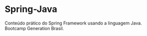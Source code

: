 # Spring-Java
Conteúdo prático do Spring Framework usando a linguagem Java. Bootcamp Generation Brasil.
